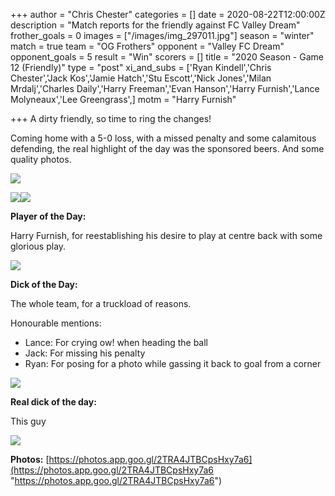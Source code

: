 +++
author = "Chris Chester"
categories = []
date = 2020-08-22T12:00:00Z
description = "Match reports for the friendly against FC Valley Dream"
frother_goals = 0
images = ["/images/img_297011.jpg"]
season = "winter"
match = true
team = "OG Frothers"
opponent = "Valley FC Dream"
opponent_goals = 5
result = "Win"
scorers = []
title = "2020 Season - Game 12 (Friendly)"
type = "post"
xi_and_subs = ['Ryan Kindell','Chris Chester','Jack Kos','Jamie Hatch','Stu Escott','Nick Jones','Milan Mrdalj','Charles Daily','Harry Freeman','Evan Hanson','Harry Furnish','Lance Molyneaux','Lee Greengrass',]
motm = "Harry Furnish"

+++
A dirty friendly, so time to ring the changes!

Coming home with a 5-0 loss, with a missed penalty and some calamitous defending, the real highlight of the day was the sponsored beers. And some quality photos.

![](/images/118130974_3027482767379347_6037983320859086154_n.jpg)

![](/images/118059532_762580831244160_6270980614340593527_n.jpg)![](/images/117965206_938796219975899_5595595253827707636_n.jpg)

**Player of the Day:**

Harry Furnish, for reestablishing his desire to play at centre back with some glorious play.

![](/images/img_302011.jpg)

**Dick of the Day:**

The whole team, for a truckload of reasons.

Honourable mentions:

* Lance: For crying ow! when heading the ball
* Jack: For missing his penalty
* Ryan: For posing for a photo while gassing it back to goal from a corner

![](/images/img_326222.jpg)

**Real dick of the day:**

This guy

![](/images/img_30241.jpg)

**Photos:** [https://photos.app.goo.gl/2TRA4JTBCpsHxy7a6](https://photos.app.goo.gl/2TRA4JTBCpsHxy7a6 "https://photos.app.goo.gl/2TRA4JTBCpsHxy7a6")